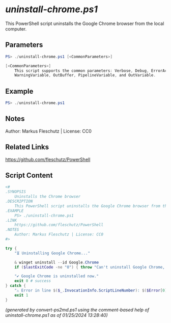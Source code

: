 *uninstall-chrome.ps1*
================

This PowerShell script uninstalls the Google Chrome browser from the local computer.

Parameters
----------
```powershell
PS> ./uninstall-chrome.ps1 [<CommonParameters>]

[<CommonParameters>]
    This script supports the common parameters: Verbose, Debug, ErrorAction, ErrorVariable, WarningAction, 
    WarningVariable, OutBuffer, PipelineVariable, and OutVariable.
```

Example
-------
```powershell
PS> ./uninstall-chrome.ps1

```

Notes
-----
Author: Markus Fleschutz | License: CC0

Related Links
-------------
https://github.com/fleschutz/PowerShell

Script Content
--------------
```powershell
<#
.SYNOPSIS
	Uninstalls the Chrome browser
.DESCRIPTION
	This PowerShell script uninstalls the Google Chrome browser from the local computer.
.EXAMPLE
	PS> ./uninstall-chrome.ps1
.LINK
	https://github.com/fleschutz/PowerShell
.NOTES
	Author: Markus Fleschutz | License: CC0
#>

try {
	"⏳ Uninstalling Google Chrome..."

	& winget uninstall --id Google.Chrome
	if ($lastExitCode -ne "0") { throw "Can't uninstall Google Chrome, is it installed?" }

	"✔️ Google Chrome is uninstalled now."
	exit 0 # success
} catch {
	"⚠️ Error in line $($_.InvocationInfo.ScriptLineNumber): $($Error[0])"
	exit 1
}
```

*(generated by convert-ps2md.ps1 using the comment-based help of uninstall-chrome.ps1 as of 01/25/2024 13:28:40)*
